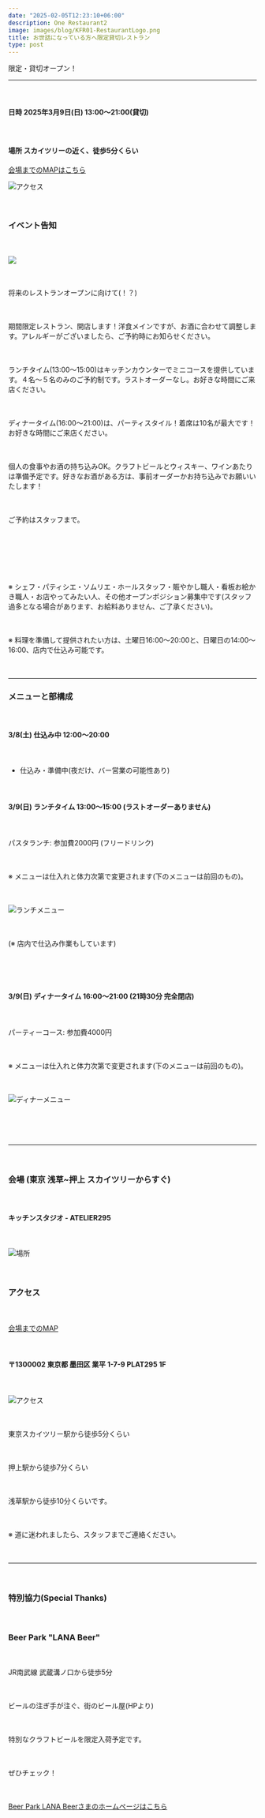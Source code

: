 ```yaml
---
date: "2025-02-05T12:23:10+06:00"
description: One Restaurant2
image: images/blog/KFR01-RestaurantLogo.png
title: お世話になっている方へ限定貸切レストラン
type: post
---
```



限定・貸切オープン！


---------

　

#### **日時 2025年3月9日(日) 13:00〜21:00(貸切)**

　

#### **場所 スカイツリーの近く、徒歩5分くらい**

[会場までのMAPはこちら](https://www.google.com/maps?q=35.708089714195054,139.80926961240868&zoom=16)


![アクセス](https://mrunadon.github.io/caffeproject/images/blog/KFR01-Route.png)

　

### イベント告知

　

![](https://mrunadon.github.io/caffeproject/images/blog/KFR02-Course.png)



　

将来のレストランオープンに向けて(！？)

　

期間限定レストラン、開店します！洋食メインですが、お酒に合わせて調整します。アレルギーがございましたら、ご予約時にお知らせください。

　

ランチタイム(13:00〜15:00)はキッチンカウンターでミニコースを提供しています。４名〜５名のみのご予約制です。ラストオーダーなし。お好きな時間にご来店ください。

　

ディナータイム(16:00〜21:00)は、パーティスタイル！着席は10名が最大です！お好きな時間にご来店ください。

　

個人の食事やお酒の持ち込みOK。クラフトビールとウィスキー、ワインあたりは準備予定です。好きなお酒がある方は、事前オーダーかお持ち込みでお願いいたします！

　

ご予約はスタッフまで。

　

　

　

※ シェフ・パティシエ・ソムリエ・ホールスタッフ・賑やかし職人・看板お絵かき職人・お店やってみたい人、その他オープンポジション募集中です(スタッフ過多となる場合があります、お給料ありません、ご了承ください)。

　

※ 料理を準備して提供されたい方は、土曜日16:00〜20:00と、日曜日の14:00〜16:00、店内で仕込み可能です。

　


---------



### メニューと部構成

　

#### 3/8(土) 仕込み中 12:00〜20:00

　

* 仕込み・準備中(夜だけ、バー営業の可能性あり)

　

#### 3/9(日) ランチタイム 13:00〜15:00 (ラストオーダーありません)

　

パスタランチ: 参加費2000円 (フリードリンク)

　

※ メニューは仕入れと体力次第で変更されます(下のメニューは前回のもの)。

　

![ランチメニュー](https://mrunadon.github.io/caffeproject/images/blog/KFR01-LunchMenu.png)

　

(※ 店内で仕込み作業もしています)

　


　

#### 3/9(日) ディナータイム 16:00〜21:00 (21時30分 完全閉店)

　

パーティーコース: 参加費4000円

　

※ メニューは仕入れと体力次第で変更されます(下のメニューは前回のもの)。

　

![ディナーメニュー](https://mrunadon.github.io/caffeproject/images/blog/KFR01-DinnerMenu.png)

　

　

---------

　

### 会場 (東京 浅草~押上 スカイツリーからすぐ)

　

#### キッチンスタジオ - ATELIER295

　

![場所](https://mrunadon.github.io/caffeproject/images/blog/KFR01-Place.png)

　

### アクセス

　

[会場までのMAP](https://www.google.com/maps?q=35.708089714195054,139.80926961240868&zoom=16)

　



#### 〒1300002 東京都 墨田区 業平 1-7-9 PLAT295 1F

　

![アクセス](https://mrunadon.github.io/caffeproject/images/blog/KFR01-Route.png)

　

東京スカイツリー駅から徒歩5分くらい

　

押上駅から徒歩7分くらい

　

浅草駅から徒歩10分くらいです。

　

※ 道に迷われましたら、スタッフまでご連絡ください。

　

---------

　


### 特別協力(Special Thanks)

　

### Beer Park "LANA Beer"

　

JR南武線 武蔵溝ノ口から徒歩5分

　

ビールの注ぎ手が注ぐ、街のビール屋(HPより)

　

特別なクラフトビールを限定入荷予定です。

　

ぜひチェック！

　

[Beer Park LANA Beerさまのホームページはこちら](https://www.lana-beer.com/)

